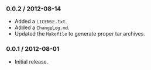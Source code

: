 ### 0.0.2 / 2012-08-14

* Added a `LICENSE.txt`.
* Added a `ChangeLog.md`.
* Updated the `Makefile` to generate proper tar archives.

### 0.0.1 / 2012-08-01

* Initial release.

